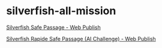 # silverfish-all-mission

[Silverfish Safe Passage - Web Publish](https://tsherburne.github.io/silverfish-sp-report/?refid=_2022x_2_131803cf_1707416863985_255384_8874)

[Silverfish Rapide Safe Passage (AI Challenge) - Web Publish](https://tsherburne.github.io/silverfish-rsp-report/)
